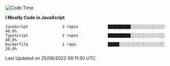 <!--START_SECTION:waka-->
![Code Time](http://img.shields.io/badge/Code%20Time-0%20secs-blue)

**I Mostly Code in JavaScript** 

```text
JavaScript               2 repos             ██████████░░░░░░░░░░░░░░░   40.0% 
TypeScript               2 repos             ██████████░░░░░░░░░░░░░░░   40.0% 
Dockerfile               1 repo              █████░░░░░░░░░░░░░░░░░░░░   20.0%

```



 Last Updated on 25/08/2022 08:11:30 UTC
<!--END_SECTION:waka-->
